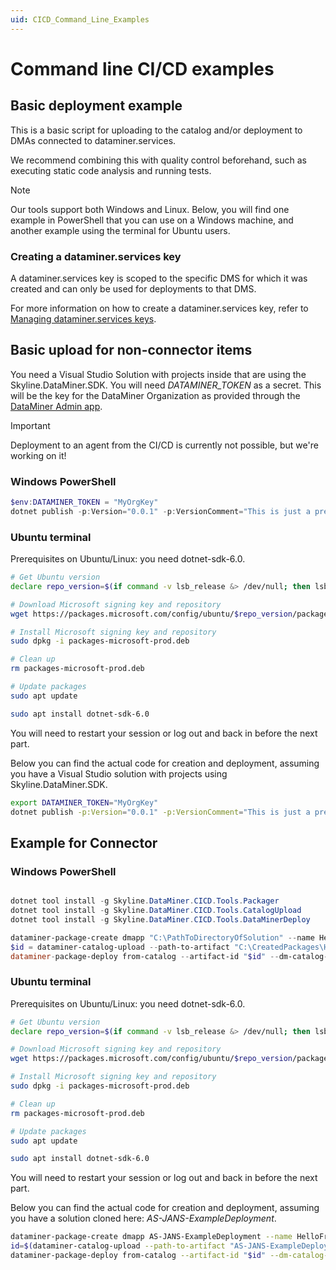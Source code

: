 ```yaml
---
uid: CICD_Command_Line_Examples
---
```


# Command line CI/CD examples

## Basic deployment example

This is a basic script for uploading to the catalog and/or deployment to DMAs connected to dataminer.services.

We recommend combining this with quality control beforehand, such as executing static code analysis and running tests.

> [!NOTE]
> Our tools support both Windows and Linux. Below, you will find one example in PowerShell that you can use on a Windows machine, and another example using the terminal for Ubuntu users.

### Creating a dataminer.services key

A dataminer.services key is scoped to the specific DMS for which it was created and can only be used for deployments to that DMS.

For more information on how to create a dataminer.services key, refer to [Managing dataminer.services keys](xref:Managing_DCP_keys).

## Basic upload for non-connector items

You need a Visual Studio Solution with projects inside that are using the Skyline.DataMiner.SDK.
You will need *DATAMINER_TOKEN* as a secret. This will be the key for the DataMiner Organization as provided through the [DataMiner Admin app](xref:CloudAdminApp).

>[!IMPORTANT]
> Deployment to an agent from the CI/CD is currently not possible, but we're working on it!

### Windows PowerShell

```powershell
$env:DATAMINER_TOKEN = "MyOrgKey"
dotnet publish -p:Version="0.0.1" -p:VersionComment="This is just a pre-release version." -p:CatalogPublishKeyName="$DATAMINER_TOKEN"
```

### Ubuntu terminal

Prerequisites on Ubuntu/Linux: you need dotnet-sdk-6.0.

```bash
# Get Ubuntu version
declare repo_version=$(if command -v lsb_release &> /dev/null; then lsb_release -r -s; else grep -oP '(?<=^VERSION_ID=).+' /etc/os-release | tr -d '"'; fi)

# Download Microsoft signing key and repository
wget https://packages.microsoft.com/config/ubuntu/$repo_version/packages-microsoft-prod.deb -O packages-microsoft-prod.deb

# Install Microsoft signing key and repository
sudo dpkg -i packages-microsoft-prod.deb

# Clean up
rm packages-microsoft-prod.deb

# Update packages
sudo apt update

sudo apt install dotnet-sdk-6.0
```

You will need to restart your session or log out and back in before the next part.

Below you can find the actual code for creation and deployment, assuming you have a Visual Studio solution with projects using Skyline.DataMiner.SDK.

```bash
export DATAMINER_TOKEN="MyOrgKey"
dotnet publish -p:Version="0.0.1" -p:VersionComment="This is just a pre-release version." -p:CatalogPublishKeyName="$DATAMINER_TOKEN"
```

## Example for Connector

### Windows PowerShell

```powershell

dotnet tool install -g Skyline.DataMiner.CICD.Tools.Packager
dotnet tool install -g Skyline.DataMiner.CICD.Tools.CatalogUpload
dotnet tool install -g Skyline.DataMiner.CICD.Tools.DataMinerDeploy

dataminer-package-create dmapp "C:\PathToDirectoryOfSolution" --name HelloFromPowershell --output "C:\CreatedPackages" --type automation
$id = dataminer-catalog-upload --path-to-artifact "C:\CreatedPackages\HelloFromPowershell.dmapp" --dm-catalog-token 1234567
dataminer-package-deploy from-catalog --artifact-id "$id" --dm-catalog-token 1234567

```

### Ubuntu terminal

Prerequisites on Ubuntu/Linux: you need dotnet-sdk-6.0.

```bash
# Get Ubuntu version
declare repo_version=$(if command -v lsb_release &> /dev/null; then lsb_release -r -s; else grep -oP '(?<=^VERSION_ID=).+' /etc/os-release | tr -d '"'; fi)

# Download Microsoft signing key and repository
wget https://packages.microsoft.com/config/ubuntu/$repo_version/packages-microsoft-prod.deb -O packages-microsoft-prod.deb

# Install Microsoft signing key and repository
sudo dpkg -i packages-microsoft-prod.deb

# Clean up
rm packages-microsoft-prod.deb

# Update packages
sudo apt update

sudo apt install dotnet-sdk-6.0
```

You will need to restart your session or log out and back in before the next part.

Below you can find the actual code for creation and deployment, assuming you have a solution cloned here: *AS-JANS-ExampleDeployment*.

```bash
dataminer-package-create dmapp AS-JANS-ExampleDeployment --name HelloFromUbuntu --output AS-JANS-ExampleDeployment --type automation
id=$(dataminer-catalog-upload --path-to-artifact "AS-JANS-ExampleDeployment/HelloFromUbuntu.dmapp" --dm-catalog-token 12345)
dataminer-package-deploy from-catalog --artifact-id "$id" --dm-catalog-token 12345
```
